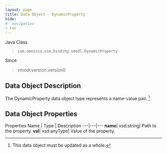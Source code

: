 ```yaml
---
layout: page
title: Data Object - DynamicProperty
hide:
#- navigation
- toc
---
```






Java Class
> `com.omnissa.vim.binding.vmodl.DynamicProperty`

Since
> vmodl.version.version0


## Data Object Description

The DynamicProperty data object type represents a name-value pair.
 [^167]



## Data Object Properties
Properties
Name |  Type |  Description
---|---|---
**name**|  xsd:string|  Path to the property.
**val**|  xsd:anyType|  Value of the property.
 


 


[^167]: This data object must be updated as a whole.